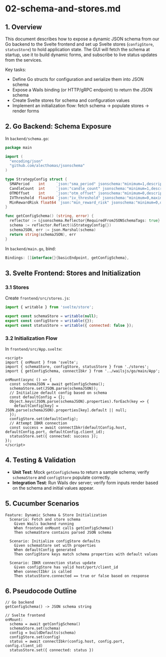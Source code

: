 # 02-schema-and-stores.md

## 1. Overview

This document describes how to expose a dynamic JSON schema from our Go backend to the Svelte frontend and set up Svelte stores (`configStore`, `statusStore`) to hold application state.  The GUI will fetch the schema at startup, use it to build dynamic forms, and subscribe to live status updates from the services.

Key tasks:

* Define Go structs for configuration and serialize them into JSON schema
* Expose a Wails binding (or HTTP/gRPC endpoint) to return the JSON schema
* Create Svelte stores for schema and configuration values
* Implement an initialization flow: fetch schema → populate stores → render forms

## 2. Go Backend: Schema Exposure

In `backend/schema.go`:

```go
package main

import (
  "encoding/json"
  "github.com/alecthomas/jsonschema"
)

type StrategyConfig struct {
  SMAPeriod    int     `json:"sma_period" jsonschema:"minimum=1,description=Period for SMA"`
  CandleCount  int     `json:"candle_count" jsonschema:"minimum=1,description=Number of candles to evaluate"`
  OTMOffset    int     `json:"otm_offset" jsonschema:"minimum=0,description=Strikes out-of-the-money"`
  IVThreshold  float64 `json:"iv_threshold" jsonschema:"minimum=0,maximum=1,description=IV percentile threshold"`
  MinRewardRisk float64 `json:"min_reward_risk" jsonschema:"minimum=0,description=Required reward-to-risk ratio"`
}

func getConfigSchema() (string, error) {
  reflector := &jsonschema.Reflector{RequiredFromJSONSchemaTags: true}
  schema := reflector.Reflect(&StrategyConfig{})
  schemaJSON, err := json.Marshal(schema)
  return string(schemaJSON), err
}
```

In `backend/main.go`, bind:

```go
Bindings: []interface{}{basicEndpoint, getConfigSchema},
```

## 3. Svelte Frontend: Stores and Initialization

### 3.1 Stores

Create `frontend/src/stores.js`:

```js
import { writable } from 'svelte/store';

export const schemaStore = writable(null);
export const configStore = writable({});
export const statusStore = writable({ connected: false });
```

### 3.2 Initialization Flow

In `frontend/src/App.svelte`:

```svelte
<script>
import { onMount } from 'svelte';
import { schemaStore, configStore, statusStore } from './stores';
import { getConfigSchema, connectIbkr } from '../wailsjs/go/main/App';

onMount(async () => {
  const schemaJSON = await getConfigSchema();
  schemaStore.set(JSON.parse(schemaJSON));
  // Initialize default config based on schema
  const defaultConfig = {};
  Object.keys(JSON.parse(schemaJSON).properties).forEach(key => {
    defaultConfig[key] = JSON.parse(schemaJSON).properties[key].default || null;
  });
  configStore.set(defaultConfig);
  // Attempt IBKR connection
  const success = await connectIbkr(defaultConfig.host, defaultConfig.port, defaultConfig.client_id);
  statusStore.set({ connected: success });
});
</script>
```

## 4. Testing & Validation

* **Unit Test**: Mock `getConfigSchema` to return a sample schema; verify `schemaStore` and `configStore` populate correctly.
* **Integration Test**: Run Wails dev server; verify form inputs render based on the schema and initial values appear.

## 5. Cucumber Scenarios

```gherkin
Feature: Dynamic Schema & Store Initialization
  Scenario: Fetch and store schema
    Given Wails backend running
    When frontend onMount calls getConfigSchema()
    Then schemaStore contains parsed JSON schema

  Scenario: Initialize configStore defaults
    Given schemaStore set with properties
    When defaultConfig generated
    Then configStore keys match schema properties with default values

  Scenario: IBKR connection status update
    Given configStore has valid host/port/client_id
    When connectIbkr is called
    Then statusStore.connected == true or false based on response
```

## 6. Pseudocode Outline

```text
// Go backend
getConfigSchema() -> JSON schema string

// Svelte frontend
onMount:
  schema = await getConfigSchema()
  schemaStore.set(schema)
  config = buildDefaults(schema)
  configStore.set(config)
  status = await connectIbkr(config.host, config.port, config.client_id)
  statusStore.set({ connected: status })
```
